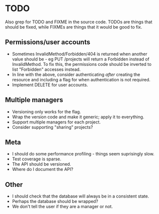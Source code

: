 # TODO #

Also grep for TODO and FIXME in the source code.
TODOs are things that should be fixed, while FIXMEs are things that it would
be good to fix.

## Permissions/user accounts ##

- Sometimes InvalidMethod/Forbidden/404 is returned when another value should
  be - eg PUT /projects will return a Forbidden instead of InvalidMethod.
  To fix this, the permissions code should be inverted to list "Forbidden"
  accesses instead.
- In line with the above, consider authenticating *after* creating the resource
  and including a flag for when authentication is not required.
- Implement DELETE for user accounts.

## Multiple managers ##

- Versioning only works for the flag.
- Wrap the version code and make it generic; apply it to everything.
- Support multiple managers for each project.
- Consider supporting "sharing" projects?

## Meta ##

- I should do some performance profiling - things seem suprisingly slow.
- Test coverage is sparse.
- The API should be versioned.
- Where do I document the API?

## Other ##

- I should check that the database will always be in a consistent state.
- Perhaps the database should be wrapped?
- We don't tell the user if they are a manager or not.


